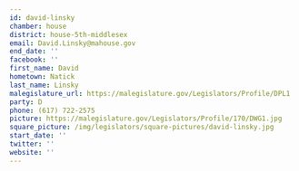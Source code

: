 ```yaml
---
id: david-linsky
chamber: house
district: house-5th-middlesex
email: David.Linsky@mahouse.gov
end_date: ''
facebook: ''
first_name: David
hometown: Natick
last_name: Linsky
malegislature_url: https://malegislature.gov/Legislators/Profile/DPL1
party: D
phone: (617) 722-2575
picture: https://malegislature.gov/Legislators/Profile/170/DWG1.jpg
square_picture: /img/legislators/square-pictures/david-linsky.jpg
start_date: ''
twitter: ''
website: ''
---
```

